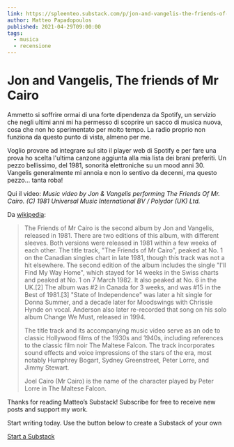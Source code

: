 ```yaml
---
link: https://spleenteo.substack.com/p/jon-and-vangelis-the-friends-of-mr
author: Matteo Papadopoulos
published: 2021-04-29T09:00:00
tags:
  - musica
  - recensione
---
```

# Jon and Vangelis, The friends of Mr Cairo
Ammetto si soffrire ormai di una forte dipendenza da Spotify, un servizio che negli ultimi anni mi ha permesso di scoprire un sacco di musica nuova, cosa che non ho sperimentato per molto tempo. La radio proprio non funziona da questo punto di vista, almeno per me.

Voglio provare ad integrare sul sito il player web di Spotify e per fare una prova ho scelta l'ultima canzone aggiunta alla mia lista dei brani preferiti. Un pezzo bellissimo, del 1981, sonorità elettroniche su un mood anni 30. Vangelis generalmente mi annoia e non lo sentivo da decenni, ma questo pezzo... tanta roba!

Qui il video: _Music video by Jon & Vangelis performing The Friends Of Mr. Cairo. (C) 1981 Universal Music International BV / Polydor (UK) Ltd._

Da [wikipedia](The_Friends_of_Mr_Cairo):

> The Friends of Mr Cairo is the second album by Jon and Vangelis, released in 1981. There are two editions of this album, with different sleeves. Both versions were released in 1981 within a few weeks of each other. The title track, "The Friends of Mr Cairo", peaked at No. 1 on the Canadian singles chart in late 1981, though this track was not a hit elsewhere. The second edition of the album includes the single "I'll Find My Way Home", which stayed for 14 weeks in the Swiss charts and peaked at No. 1 on 7 March 1982. It also peaked at No. 6 in the UK.[2] The album was #2 in Canada for 3 weeks, and was #15 in the Best of 1981.[3] "State of Independence" was later a hit single for Donna Summer, and a decade later for Moodswings with Chrissie Hynde on vocal. Anderson also later re-recorded that song on his solo album Change We Must, released in 1994.
> 
> The title track and its accompanying music video serve as an ode to classic Hollywood films of the 1930s and 1940s, including references to the classic film noir The Maltese Falcon. The track incorporates sound effects and voice impressions of the stars of the era, most notably Humphrey Bogart, Sydney Greenstreet, Peter Lorre, and Jimmy Stewart.
> 
> Joel Cairo (Mr Cairo) is the name of the character played by Peter Lorre in The Maltese Falcon.

Thanks for reading Matteo’s Substack! Subscribe for free to receive new posts and support my work.

Start writing today. Use the button below to create a Substack of your own

[Start a Substack](https://substack.com/refer/matteopapadopoulos?utm_source=substack&utm_context=post&utm_content=162760384&utm_campaign=writer_referral_button)